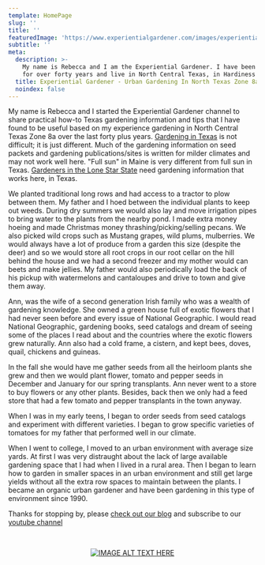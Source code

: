 ```yaml
---
template: HomePage
slug: ''
title: ''
featuredImage: 'https://www.experientialgardener.com/images/experiential-gardener-blog-banner.jpg'
subtitle: ''
meta:
  description: >-
    My name is Rebecca and I am the Experiential Gardener. I have been gardening
    for over forty years and live in North Central Texas, in Hardiness Zone 8a.
  title: Experiential Gardener - Urban Gardening In North Texas Zone 8a
  noindex: false
---
```



My name is Rebecca and I started the Experiential Gardener channel to share practical how-to Texas gardening information and tips that I have found to be useful based on my experience gardening in North Central Texas Zone 8a over the last forty plus years. <a href="https://itstimetexas.org/dads-tips-for-gardening-in-texas/" target="_blank" rel="noopener">Gardening in Texas</a> is not difficult; it is just different. Much of the gardening information on seed packets and gardening publications/sites is written for milder climates and may not work well here. "Full sun" in Maine is very different from full sun in Texas. <a href="http://texasgardenclubs.org/lone-star-gardener/" target="_blank" rel="noopener">Gardeners in the Lone Star State</a> need gardening information that works here, in Texas. 

We planted traditional long rows and had access to a tractor to plow between them. My father and I 
hoed between the individual plants to keep out weeds. During dry summers we would also lay and move 
irrigation pipes to bring water to the plants from the nearby pond. I made extra money hoeing and made 
Christmas money thrashing/picking/selling pecans. We also picked wild crops such as Mustang grapes, 
wild plums, mulberries. We would always have a lot of produce from a garden this size (despite the deer) 
and so we would store all root crops in our root cellar on the hill behind the house and we had a second 
freezer and my mother would can beets and make jellies. My father would also periodically load the 
back of his pickup with watermelons and cantaloupes and drive to town and give them away. ​

Ann, was the wife of a second generation Irish family who was a wealth of gardening knowledge. She 
owned a green house full of exotic flowers that I had never seen before and every issue of National 
Geographic. I would read National Geographic, gardening books, seed catalogs and dream of seeing 
some of the places I read about and the countries where the exotic flowers grew naturally. Ann also had 
a cold frame, a cistern, and kept bees, doves, quail, chickens and guineas. ​

In the fall she would have me gather seeds from all the heirloom plants she grew and then we would 
plant flower, tomato and pepper seeds in December and January for our spring transplants. Ann never 
went to a store to buy flowers or any other plants. Besides, back then we only had a feed store that had 
a few tomato and pepper transplants in the town anyway. ​

When I was in my early teens, I began to order seeds from seed catalogs and experiment with different 
varieties. I began to grow specific varieties of tomatoes for my father that performed well in our climate.​

When I went to college, I moved to an urban environment with average size yards. At first I was very 
distraught about the lack of large available gardening space that I had when I lived in a rural area. Then I 
began to learn how to garden in smaller spaces in an urban environment and still get large yields without 
all the extra row spaces to maintain between the plants. I became an organic urban gardener and have 
been gardening in this type of environment since 1990.

Thanks for stopping by, please [check out our blog](https://www.experientialgardener.com/blog/) and subscribe to our <a href="https://www.youtube.com/user/expgardener" target="_blank" rel="noopener">youtube channel</a>

<br>

<center>

[![IMAGE ALT TEXT HERE](https://www.experientialgardener.com/images/experiential-gardener-harvest-logo.jpg "Rebecca holding a weekly harvest from her own Urban Garden in Denton, Tx.")](https://www.experientialgardener.com/blog)


</center>

<br><br>